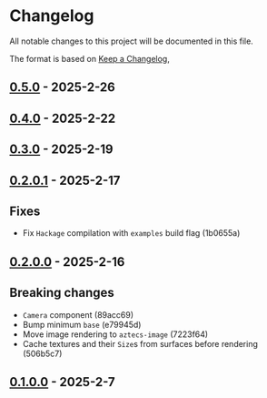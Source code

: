 # Changelog

All notable changes to this project will be documented in this file.

The format is based on [Keep a Changelog](https://keepachangelog.com/en/1.0.0/),

## [0.5.0](https://github.com/aztecs-hs/aztecs-sdl/compare/aztecs-sdl-v0.4.0..aztecs-sdl-v0.5.0) - 2025-2-26

## [0.4.0](https://github.com/aztecs-hs/aztecs-sdl/compare/aztecs-sdl-v0.4.0) - 2025-2-22

## [0.3.0](https://github.com/aztecs-hs/aztecs/compare/aztecs-sdl-v0.2.0.1..aztecs-sdl-v0.3.0) - 2025-2-19

## [0.2.0.1](https://github.com/aztecs-hs/aztecs/compare/aztecs-sdl-v0.2.0.0..aztecs-sdl-v0.2.0.1) - 2025-2-17

## Fixes

- Fix `Hackage` compilation with `examples` build flag (1b0655a)

## [0.2.0.0](https://github.com/aztecs-hs/aztecs/compare/aztecs-sdl-v0.1.0.0..aztecs-sdl-v0.2.0.0) - 2025-2-16

## Breaking changes

- `Camera` component (89acc69)
- Bump minimum `base` (e79945d)
- Move image rendering to `aztecs-image` (7223f64)
- Cache textures and their `Size`s from surfaces before rendering (506b5c7)

## [0.1.0.0](https://github.com/aztecs-hs/aztecs/compare/aztecs-sdl-v0.1.0.0) - 2025-2-7
